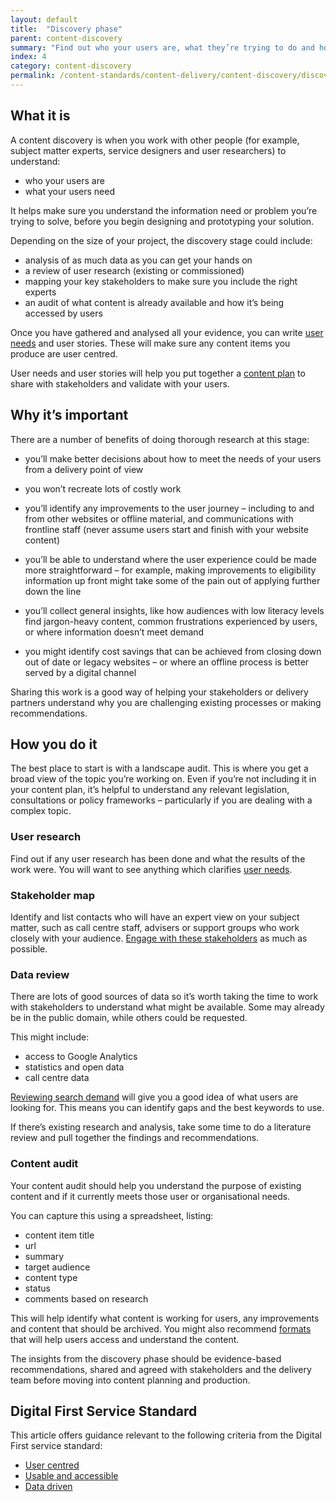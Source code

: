 ```yaml
---
layout: default
title:  "Discovery phase"
parent: content-discovery
summary: "Find out who your users are, what they’re trying to do and how your content can support them."
index: 4
category: content-discovery
permalink: /content-standards/content-delivery/content-discovery/discovery-phase/
---
```


## What it is

A content discovery is when you work with other people (for example, subject matter experts, service designers and user researchers) to understand:
* who your users are
* what your users need

It helps make sure you understand the information need or problem you’re trying to solve, before you begin designing and prototyping your solution.

Depending on the size of your project, the discovery stage could include:

* analysis of as much data as you can get your hands on
* a review of user research (existing or commissioned)
* mapping your key stakeholders to make sure you include the right experts
* an audit of what content is already available and how it’s being accessed by users

Once you have gathered and analysed all your evidence, you can write [user needs](/content-standards/content-delivery/content-discovery/user-needs/) and user stories. These will make sure any content items you produce are user centred.

User needs and user stories will help you put together a [content plan](/content-standards/content-delivery/creating-content/creating-a-content-plan/) to share with stakeholders and validate with your users.

## Why it’s important

There are a number of benefits of doing thorough research at this stage:

* you’ll make better decisions about how to meet the needs of your users from a delivery point of view

* you won’t recreate lots of costly work

* you’ll identify any improvements to the user journey – including to and from other websites or offline material, and communications with frontline staff (never assume users start and finish with your website content)

* you’ll be able to understand where the user experience could be made more straightforward – for example, making improvements to eligibility information up front might take some of the pain out of applying further down the line

* you’ll collect general insights, like how audiences with low literacy levels find jargon-heavy content, common frustrations experienced by users, or where information doesn’t meet demand

* you might identify cost savings that can be achieved from closing down out of date or legacy websites – or where an offline process is better served by a digital channel

Sharing this work is a good way of helping your stakeholders or delivery partners understand why you are challenging existing processes or making recommendations.

## How you do it

The best place to start is with a landscape audit. This is where you get a broad view of the topic you’re working on. Even if you’re not including it in your content plan, it’s helpful to understand any relevant legislation, consultations or policy frameworks – particularly if you are dealing with a complex topic.

### User research

Find out if any user research has been done and what the results of the work were. You will want to see anything which clarifies [user needs](/content-standards/content-delivery/content-discovery/user-needs/).

### Stakeholder map

Identify and list contacts who will have an expert view on your subject matter, such as call centre staff, advisers or support groups who work closely with your audience. [Engage with these stakeholders](/content-standards/content-delivery/content-discovery/stakeholders) as much as possible.

### Data review

There are lots of good sources of data so it’s worth taking the time to work with stakeholders to understand what might be available. Some may already be in the public domain, while others could be requested.

This might include:

* access to Google Analytics
* statistics and open data
* call centre data

[Reviewing search demand](/content-standards/content-delivery/creating-content/keyword-research/) will give you a good idea of what users are looking for. This means you can identify gaps and the best keywords to use.

If there’s existing research and analysis, take some time to do a literature review and pull together the findings and recommendations.

### Content audit

Your content audit should help you understand the purpose of existing content and if it currently meets those user or organisational needs.

You can capture this using a spreadsheet, listing:

* content item title
* url
* summary
* target audience
* content type
* status
* comments based on research

This will help identify what content is working for users, any improvements and content that should be archived. You might also recommend [formats](/content-standards/content-delivery/content-discovery/content-formats/) that will help users access and understand the content.

The insights from the discovery phase should be evidence-based recommendations, shared and agreed with stakeholders and the delivery team before moving into content planning and production.

## Digital First Service Standard

This article offers guidance relevant to the following criteria from the Digital First service standard:

* [User centred](/criterion/user-centred)
* [Usable and accessible](/criterion/usable-and-accessible)
* [Data driven](/criterion/data-driven)
